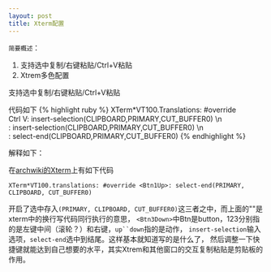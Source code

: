 ```yaml
---
layout: post
title: Xterm配置
---
```


`简要概述`：

1. 支持选中复制/右键粘贴/Ctrl+V粘贴
2. Xtrem多色配置

支持选中复制/右键粘贴/Ctrl+V粘贴

代码如下
{% highlight ruby %}
XTerm*VT100.Translations: #override \
Ctrl <KeyPress> V: insert-selection(CLIPBOARD,PRIMARY,CUT_BUFFER0) \n\
<Btn3Down>: insert-selection(CLIPBOARD,PRIMARY,CUT_BUFFER0) \n\
<BtnUp>: select-end(CLIPBOARD,PRIMARY,CUT_BUFFER0) 
{% endhighlight %}

解释如下：

在[archwiki的Xterm](https://wiki.archlinux.org/index.php/Xterm#Configuration)上有如下代码

`XTerm*VT100.translations: #override <Btn1Up>: select-end(PRIMARY, CLIPBOARD, CUT_BUFFER0)`

开启了选中存入`(PRIMARY, CLIPBOARD, CUT_BUFFER0)`这三者之中，而上面的"\"是xterm中的换行写代码同行执行的意思，
`<Btn3Down>`中Btn是button，123分别指的是左键中间（滚轮？）和右键，`up``down`指的是动作，
`insert-selection`输入选项，`select-end`选中到结尾。这样基本就知道写的是什么了，
然后调整一下快捷键就能达到自己想要的水平，其实Xtrem和其他窗口的交互复制粘贴是剪贴板的作用。

